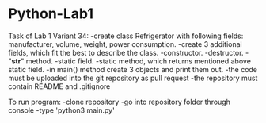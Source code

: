 # Python-Lab1

Task of Lab 1 Variant 34:
-create class Refrigerator with following fields: manufacturer, volume, weight, power consumption.
-create 3 additional fields, which fit the best to describe the class.
-constructor.
-destructor.
-"__str__" method.
-static field.
-static method, which returns mentioned above static field.
-in main() method create 3 objects and print them out.
-the code must be uploaded into the git repository as pull request
-the repository must contain README and .gitignore

To run program:
-clone repository 
-go into repository folder through console
-type 'python3 main.py'
